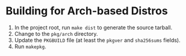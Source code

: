 Building for Arch-based Distros
===============================
1. In the project root, run `make dist` to generate the source tarball.
2. Change to the `pkg/arch` directory.
3. Update the `PKGBUILD` file (at least the `pkgver` and `sha256sums` fields).
4. Run `makepkg`.
